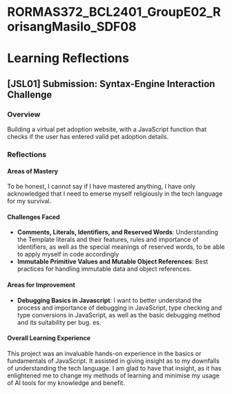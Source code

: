# RORMAS372_BCL2401_GroupE02_RorisangMasilo_SDF08

# Learning Reflections

## **[JSL01] Submission: Syntax-Engine Interaction Challenge**

### Overview

Building a virtual pet adoption website, with a JavaScript function that checks if the user has entered valid pet adoption details.

### Reflections

#### Areas of Mastery

To be honest, I cannot say if I have mastered anything, I have only acknowledged that I need to emerse myself religiously in the tech language for my survival.

#### Challenges Faced

- **Comments, Literals, Identifiers, and Reserved Words**: Understanding the Template literals and their features, rules and importance of identifiers, as well as the special meanings of reserved words, to be able to apply myself in code accordingly
- **Immutable Primitive Values and Mutable Object References**: Best practices for handling immutable data and object references.


#### Areas for Improvement

- **Debugging Basics in Javascript**: I want to better understand the process and importance of debugging in JavaScript, type checking and type conversions in JavaScript, as well as the basic debugging method and its suitability per bug.
es.

#### Overall Learning Experience

This project was an invaluable hands-on experience in the basics or fundamentals of JavaScript. It assisted in giving insight as to my downfalls of understanding the tech language. I am glad to have that insight, as it has enlightened me to change my methods of learning and minimise my usage of AI tools for my knowledge and benefit.
